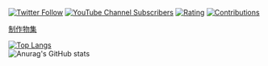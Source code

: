 [![Twitter Follow](https://img.shields.io/twitter/follow/IkedaAkihira?style=social)](https://twitter.com/ikedaakihira)
[![YouTube Channel Subscribers](https://img.shields.io/youtube/channel/subscribers/UCYelN3VfU8xutHcyTguaorg?style=social)](https://youtube.com/channel/UCYelN3VfU8xutHcyTguaorg)
[![Rating](https://badgen.org/img/atcoder/IkedaAkihira/rating/algorithm?style=plastic)](https://atcoder.jp/users/IkedaAkihira?contestType=algo)
[![Contributions](https://badgen.org/img/qiita/IkedaAkihira/contributions?style=plastic)](https://qiita.com/IkedaAkihira)

[制作物集](https://ikedaakihira.github.io/portfolio)  

[![Top Langs](https://github-readme-stats.vercel.app/api/top-langs/?username=ikedaakihira&layout=compact)](https://github.com/anuraghazra/github-readme-stats)  
![Anurag's GitHub stats](https://github-readme-stats.vercel.app/api?username=ikedaakihira&show_icons=true)
